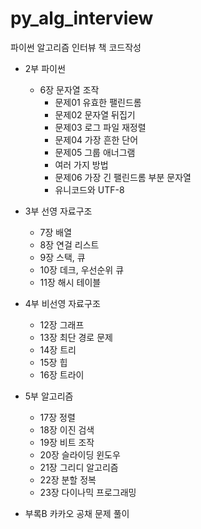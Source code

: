 # py_alg_interview
파이썬 알고리즘 인터뷰 책 코드작성

- 2부 파이썬
  - 6장 문자열 조작
    - 문제01 유효한 팰린드롬
    - 문제02 문자열 뒤집기
    - 문제03 로그 파일 재정렬
    - 문제04 가장 흔한 단어
    - 문제05 그룹 애너그램
    - 여러 가지 방법
    - 문제06 가장 긴 팰린드롬 부분 문자열
    - 유니코드와 UTF-8
  
- 3부 선영 자료구조
  - 7장 배열
  - 8장 연걸 리스트
  - 9장 스택, 큐
  - 10장 데크, 우선순위 큐
  - 11장 해시 테이블
  
- 4부 비선영 자료구조
  - 12장 그래프
  - 13장 최단 경로 문제
  - 14장 트리
  - 15장 힙
  - 16장 트라이
  
- 5부 알고리즘
  - 17장 정렬
  - 18장 이진 검색
  - 19장 비트 조작
  - 20장 슬라이딩 윈도우
  - 21장 그리디 알고리즘
  - 22장 분할 정복
  - 23장 다이나믹 프로그래밍

- 부록B 카카오 공채 문제 풀이

